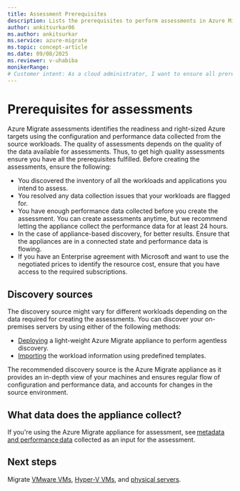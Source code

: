 ```yaml
---
title: Assessment Prerequisites
description: Lists the prerequisites to perform assessments in Azure Migrate
author: ankitsurkar06
ms.author: ankitsurkar
ms.service: azure-migrate
ms.topic: concept-article
ms.date: 09/08/2025
ms.reviewer: v-uhabiba
monikerRange:
# Customer intent: As a cloud administrator, I want to ensure all prerequisites for Azure Migrate assessments are met so that I can obtain accurate readiness and sizing evaluations for our workloads before migration.
---
```


# Prerequisites for assessments 
 
Azure Migrate assessments identifies the readiness and right-sized Azure targets using the configuration and performance data collected from the source workloads. The quality of assessments depends on the quality of the data available for assessments. Thus, to get high quality assessments ensure you have all the prerequisites fulfilled. Before creating the assessments, ensure the following: 

- You discovered the inventory of all the workloads and applications you intend to assess. 
- You resolved any data collection issues that your workloads are flagged for.
- You have enough performance data collected before you create the assessment. You can create assessments anytime, but we recommend letting the appliance collect the performance data for at least 24 hours.  
- In the case of appliance-based discovery, for better results. Ensure that the appliances are in a connected state and performance data is flowing. 
- If you have an Enterprise agreement with Microsoft and want to use the negotiated prices to identify the resource cost, ensure that you have access to the required subscriptions. 

## Discovery sources 

The discovery source might vary for different workloads depending on the data required for creating the assessments. You can discover your on-premises servers by using either of the following methods: 

   - [Deploying](tutorial-discover-vmware.md) a light-weight Azure Migrate appliance to perform agentless discovery. 
   - [Importing](tutorial-import-vmware-using-rvtools-xlsx.md) the workload information using predefined templates. 

The recommended discovery source is the Azure Migrate appliance as it provides an in-depth view of your machines and ensures regular flow of configuration and performance data, and accounts for changes in the source environment.  

## What data does the appliance collect? 

If you're using the Azure Migrate appliance for assessment, see [metadata and performance data](discovered-metadata.md) collected as an input for the assessment. 

## Next steps
Migrate [VMware VMs](tutorial-migrate-vmware.md), [Hyper-V VMs](tutorial-migrate-hyper-v.md), and [physical servers](tutorial-migrate-physical-virtual-machines.md).
